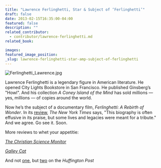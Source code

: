 ```yaml
---
title: "Lawrence Ferlinghetti, Star & Subject of ‘Ferlinghetti’"
draft: false
date: 2013-02-15T16:35:00-04:00
featured: false
description: ""
related_contributor:
  - contributor/lawrence-ferlinghetti.md
related_book:

images:
featured_image_position: 
_slug: lawrence-ferlinghetti-star-amp-subject-of-ferlinghetti
---
```


![Ferlinghetti_Lawrence.jpg](http://ndbooks.com/images/authors/Ferlinghetti_Lawrence.jpg)

Lawrence Ferlinghetti is a legendary figure in American literature. He opened City Lights Bookstore in San Francisco. He published Ginsberg’s "Howl". And his collection _A Coney Island of the Mind_ has sold millions — yes, millions — of copies around the world. 

Now he’s the subject of a documentary film, _Ferlinghetti: A Rebirth of Wonder_. In its [review](http://movies.nytimes.com/2013/02/08/movies/ferlinghetti-a-rebirth-of-wonder-by-christopher-felver.html?_r=0), _The New York Times_ says, "This biography is often effusive in its praise, but some lives and legacies were meant for a tribute." And we agree. Go see it. Soon.

More reviews to whet your appetitie:

_[The Christian Science Monitor](http://www.csmonitor.com/The-Culture/Movies/2013/0208/Ferlinghetti-explores-the-remarkable-life-of-the-poet-painter-activist)_

[_Galley Cat_](http://www.mediabistro.com/galleycat/lawrence-ferlinghetti-profiled-in-new-documentary_b64990)

And not [one](http://www.huffingtonpost.com/regina-weinreich/lawrence-ferlinghetti_b_2657468.html), but [two](http://www.huffingtonpost.com/matt-kohn/lawrence-ferlinghetti-film_b_2592198.html) on the _Huffington Post_

